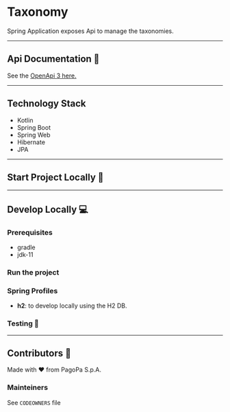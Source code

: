 # Taxonomy

Spring Application exposes Api to manage the taxonomies.

---
## Api Documentation 📖
See the [OpenApi 3 here.](https://editor.swagger.io/?url=https://raw.githubusercontent.com/pagopa/pagopa-taxonomy/main/openapi/openapi.json)


---

## Technology Stack
- Kotlin
- Spring Boot
- Spring Web
- Hibernate
- JPA

---

## Start Project Locally 🚀


---

## Develop Locally 💻

### Prerequisites
- gradle
- jdk-11


### Run the project

### Spring Profiles


- **h2**: to develop locally using the H2 DB.


### Testing 🧪



---

## Contributors 👥
Made with ❤️ from PagoPa S.p.A.

### Mainteiners
See `CODEOWNERS` file
